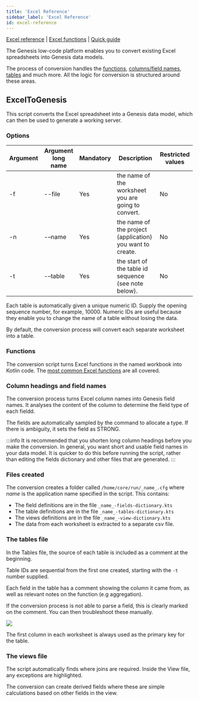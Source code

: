 ```yaml
---
title: 'Excel Reference'
sidebar_label: 'Excel Reference'
id: excel-reference
---
```


[Excel reference](/server-modules/integration/excel-to-genesis/excel-reference/)  | [Excel functions](/server-modules/integration/excel-to-genesis/excel-functions) | [Quick guide](/server-modules/integration/excel-to-genesis/quick-guide)

The Genesis low-code platform enables you to convert existing Excel spreadsheets into Genesis data models. 

The process of conversion handles the [functions](#functions), [columns/field names](#column-headings-and-field-names), [tables](#the-tables-file) and much more. All the logic for conversion is structured around these areas. 


## ExcelToGenesis

This script converts the Excel spreadsheet into a Genesis data model, which can then be used to generate a working server.

### Options

| Argument | Argument long name      | Mandatory |               Description                                 | Restricted values         |
|----------|-------------------------|-----------|-----------------------------------------------------------|---------------------------|       
| -f       | --file                  | Yes       | the name of the worksheet you are going to convert.       | No                        |        
| -n       | -–name                  | Yes       | the name of the project (application) you want to create. | No                        |              
| -t       | -–table                 | Yes       | the start of the table id sequence (see note below).       | No                        |        



Each table is automatically given a unique numeric ID. Supply the opening sequence number, for example, 10000. Numeric IDs are useful because they enable you to change the name of a table without losing the data.

By default, the conversion process will convert each separate worksheet into a table.


### Functions

The conversion script turns Excel functions in the named workbook into Kotlin code. The [most common Excel functions](/server-modules/integration/excel-to-genesis/excel-functions/) are all covered.


### Column headings and field names

The conversion process turns Excel column names into Genesis field names. It analyses the content of the column to determine the field type of each fieldd.

The fields are automatically sampled by the command to allocate a type. If there is ambiguity, it sets the field as STRONG.

:::info
It is recommended that you shorten long column headings before you make the conversion. In general, you want short and usable field names in your data model. It is quicker to do this before running the script, rather than editing the fields dictionary and other files that are generated.
:::

### Files created
The conversion creates a folder called `/home/core/run/_name_.cfg` where _name_ is the application name specified in the script. This contains:

* The field definitions are in the file `_name_-fields-dictionary.kts`
* The table definitions are in the file `_name_-tables-dictionary.kts`
* The views definitions are in the file `_name_-view-dictionary.kts`
* The data from each worksheet is extracted to a separate csv file.


### The tables file
In the Tables file, the source of each table is included as a comment at the beginning.


Table IDs are sequential from the first one created, starting with the `-t` number supplied.

Each field in the table has a comment showing the column it came from, as well as relevant notes on the function (e.g aggregation).

If the conversion process is not able to parse a field, this is clearly marked on the comment. You can then troubleshoot these manually.

![](/img/unable-to-parse.png)

The first column in each worksheet is always used as the primary key for the table.

### The views file

The script automatically finds where joins are required. Inside the View file, any exceptions are highlighted.

The conversion can create derived fields where these are simple calculations based on other fields in the view. 
